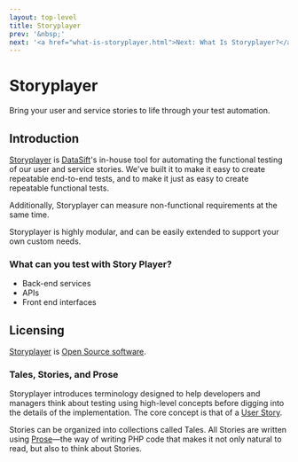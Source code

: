 ```yaml
---
layout: top-level
title: Storyplayer
prev: '&nbsp;'
next: '<a href="what-is-storyplayer.html">Next: What Is Storyplayer?</a>'
---
```


# Storyplayer

Bring your user and service stories to life through your test automation.

## Introduction

[Storyplayer](https://github.com/datasift/storyplayer) is [DataSift](http://datasift.com)'s in-house tool for automating the functional testing of our user and service stories.  We've built it to make it easy to create repeatable end-to-end tests, and to make it just as easy to create repeatable functional tests.

Additionally, Storyplayer can measure non-functional requirements at the same time.

Storyplayer is highly modular, and can be easily extended to support your own custom needs.

### What can you test with Story Player?

 * Back-end services
 * APIs
 * Front end interfaces

## Licensing

[Storyplayer](https://github.com/datasift/storyplayer) is [Open Source software](http://datasift.github.io/storyplayer/copyright.html#license).

### Tales, Stories, and Prose

Storyplayer introduces terminology designed to help developers and managers think about testing using high-level concepts before digging into the details of the implementation. The core concept is that of a [User Story](/storyplayer/stories/index.html).

Stories can be organized into collections called Tales.  All Stories are written using [Prose](/storyplayer/prose/index.html)&mdash;the way of writing PHP code that makes it not only natural to read, but also to think about Stories.


